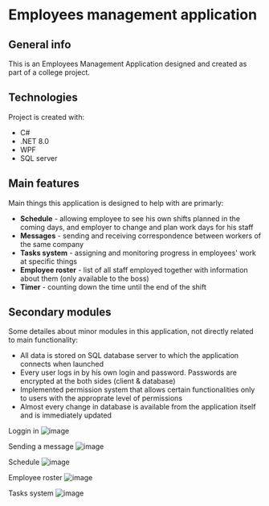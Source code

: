 # Employees management application

## General info
This is an Employees Management Application designed and created as part of a college project.

## Technologies
Project is created with:
* C#
* .NET 8.0
* WPF
* SQL server

## Main features
Main things this application is designed to help with are primarly:
* **Schedule** - allowing employee to see his own shifts planned in the coming days, and employer to change and plan work days for his staff
* **Messages** - sending and receiving correspondence between workers of the same company
* **Tasks system** - assigning and monitoring progress in employees' work at specific things
* **Employee roster** - list of all staff employed together with information about them (only available to the boss)
* **Timer** - counting down the time until the end of the shift

## Secondary modules
Some detailes about minor modules in this application, not directly related to main functionality:
* All data is stored on SQL database server to which the application connects when launched
* Every user logs in by his own login and password. Passwords are encrypted at the both sides (client & database)
* Implemented permission system that allows certain functionalities only to users with the approprate level of permissions
* Almost every change in database is available from the application itself and is immediately updated

Loggin in
![image](https://github.com/P1wko/Employee_management_system/assets/102859404/090406d1-8127-459d-9118-acd5d7189cf6)

Sending a message
![image](https://github.com/P1wko/Employee_management_system/assets/102859404/8ab97db3-bb02-4c33-acc2-3cf977c506dd)

Schedule
![image](https://github.com/P1wko/Employee_management_system/assets/102859404/b186a34a-9401-4506-8dd0-188483e99b06)

Employee roster
![image](https://github.com/P1wko/Employee_management_system/assets/102859404/290f1d26-d50e-4eb8-aef5-f8f6bd899bff)

Tasks system
![image](https://github.com/P1wko/Employee_management_system/assets/102859404/1fe3be21-e577-4e9f-9eb4-4e063d124e18)
